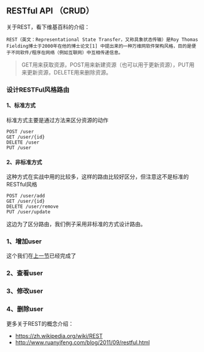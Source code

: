 ## RESTful API （CRUD）

关于REST，看下维基百科的介绍：

```
REST（英文：Representational State Transfer，又称具象状态传输）是Roy Thomas Fielding博士于2000年在他的博士论文[1] 中提出来的一种万维网软件架构风格，目的是便于不同软件/程序在网络（例如互联网）中互相传递信息。
```


> GET用来获取资源，POST用来新建资源（也可以用于更新资源），PUT用来更新资源，DELETE用来删除资源。


### 设计RESTFul风格路由


#### 1、标准方式

标准方式主要是通过方法来区分资源的动作


```
POST /user
GET /user/{id}
DELETE /user
PUT /user
```

#### 2、非标准方式

这种方式在实战中用的比较多，这样的路由比较好区分，但注意这不是标准的RESTful风格

```
POST /user/add
GET /user/{id}
DELETE /user/remove
PUT /user/update
```

这边为了区分路由，我们例子采用非标准的方式设计路由。


### 1、增加user

这个我们在[上一节](https://github.com/tastphp/tastphp-docs/blob/master/zh/shu-ju-ku-xiang-guan.md)已经完成了

### 2、查看user

### 3、修改user

### 4、删除user

更多关于REST的概念介绍：

* https://zh.wikipedia.org/wiki/REST
* http://www.ruanyifeng.com/blog/2011/09/restful.html


